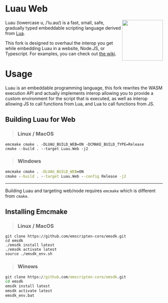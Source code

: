 Luau Web
====

<img src="https://github.com/user-attachments/assets/03cafe78-9430-4eec-a618-85e828812e0f" width="130px" align="right"/>

Luau (lowercase u, /ˈlu.aʊ/) is a fast, small, safe, gradually typed embeddable scripting language derived from [Lua](https://lua.org).

This fork is designed to overhaul the interop you get while embedding Luau in a website, Node.JS, or Typescript. For examples, you can check out [the wiki](https://github.com/xNasuni/luau-web/wiki).

# Usage

Luau is an embeddable programming language, this fork rewrites the WASM execution API and actually implements interop allowing you to provide a custom environment for the script that is executed, as well as interop allowing JS to call functions from Lua, and Lua to call functions from JS.

## Building Luau for Web

> ### Linux / MacOS

```shell
emcmake cmake . -DLUAU_BUILD_WEB=ON -DCMAKE_BUILD_TYPE=Release
cmake --build . --target Luau.Web -j2
```

> ### Windows

```bat
emcmake cmake . -DLUAU_BUILD_WEB=ON
cmake --build . --target Luau.Web --config Release -j2
```

---

Building Luau and targeting web/node requires `emcmake` which is different from `cmake`.

## Installing Emcmake

> ### Linux / MacOS
```shell
git clone https://github.com/emscripten-core/emsdk.git
cd emsdk
./emsdk install latest
./emsdk activate latest
source ./emsdk_env.sh
```

> ### Winows
```bat
git clone https://github.com/emscripten-core/emsdk.git
cd emsdk
emsdk install latest
emsdk activate latest
emsdk_env.bat
```
